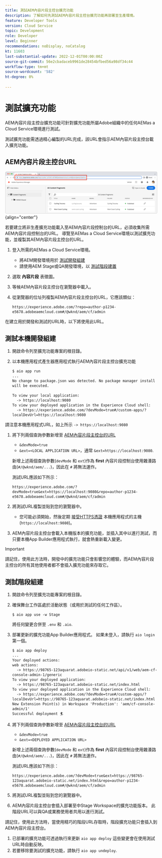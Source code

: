 ```yaml
---
title: 測試AEM內容片段主控台擴充功能
description: 了解如何先測試AEM內容片段主控台擴充功能再部署至生產環境。
feature: Developer Tools
version: Cloud Service
topic: Development
role: Developer
level: Beginner
recommendations: noDisplay, noCatalog
kt: 11603
last-substantial-update: 2022-12-01T00:00:00Z
source-git-commit: 56e2cbadaceb9961de28454bfbed56a98df34c44
workflow-type: tm+mt
source-wordcount: '582'
ht-degree: 0%

---
```



# 測試擴充功能

AEM內容片段主控台擴充功能可針對擴充功能所屬Adobe組織中的任何AEMas a Cloud Service環境進行測試。

測試擴充功能需透過精心編製的URL完成，該URL會指示AEM內容片段主控台載入擴充功能。

## AEM內容片段主控台URL

![AEM內容片段主控台URL](./assets/test/content-fragment-console-url.png){align="center"}

若要建立將非生產擴充功能載入至AEM內容片段控制台的URL，必須收集所需AEM內容片段控制台的URL。 導覽至AEMas a Cloud Service環境以測試擴充功能，並複製其AEM內容片段主控台的URL。

1. 登入所需的AEMas a Cloud Service環境。

   + 將AEM開發環境用於 [測試開發組建](#testing-development-builds)
   + 請使用AEM Stage或QA開發環境，以 [測試階段建置](#testing-stage-builds)

1. 選取 __內容片段__ 表徵圖。
1. 等候AEM內容片段主控台在瀏覽器中載入。
1. 從瀏覽器的位址列複製AEM內容片段主控台的URL，它應該類似：

   ```
   https://experience.adobe.com/?repo=author-p1234-e5678.adobeaemcloud.com#/@wknd/aem/cf/admin
   ```

在建立用於開發和測試的URL時，以下將使用此URL。

## 測試本機開發組建

1. 開啟命令列至擴充功能專案的根目錄。
1. 以本機應用程式產生器應用程式執行AEM內容片段主控台擴充功能

   ```shell
   $ aio app run
   ...
   No change to package.json was detected. No package manager install will be executed.
   
   To view your local application:
     -> https://localhost:9080
   To view your deployed application in the Experience Cloud shell:
     -> https://experience.adobe.com/?devMode=true#/custom-apps/?localDevUrl=https://localhost:9080
   ```

請注意本機應用程式URL，如上所示 `-> https://localhost:9080`

1. 將下列兩個查詢參數新增至 [AEM內容片段主控台的URL](#aem-content-fragment-console-url)
   + `&devMode=true`
   + `&ext=<LOCAL APPLICATION URL>`，通常 `&ext=https://localhost:9080`.

   新增上述兩個查詢參數(`devMode` 和 `ext`)作為 __first__ 內容片段控制台使用雜湊路由(`#/@wknd/aem/...`)，因此在 `#` 將無法運作。

   測試URL應該如下所示：

   ```
   https://experience.adobe.com/?devMode=true&ext=https://localhost:9080&repo=author-p1234-e5678.adobeaemcloud.com#/@wknd/aem/cf/admin
   ```

1. 將測試URL複製並貼到您的瀏覽器中。

   + 您可能必須開始，然後定期 [接受HTTPS憑證](https://developer.adobe.com/uix/docs/services/aem-cf-console-admin/extension-development/#accepting-the-certificate-first-time-users) 本機應用程式的主機(`https://localhost:9080`)。

1. AEM內容片段主控台會載入本機版本的擴充功能，並插入其中以進行測試，而只要本機App Builder應用程式執行，就會熱重新載入變更。

>[!IMPORTANT]
>
>請記住，使用此方法時，開發中的擴充功能只會影響您的體驗，而AEM內容片段主控台的所有其他使用者都不會插入擴充功能來存取它。


## 測試階段組建

1. 開啟命令列至擴充功能專案的根目錄。
1. 確保舞台工作區處於活動狀態（或用於測試的任何工作區）。

   ```shell
   $ aio app use -w Stage
   ```
   將任何變更合併至 `.env` 和 `.aio`.
1. 部署更新的擴充功能App Builder應用程式。 如果未登入，請執行 `aio login` 第一個。

   ```shell
   $ aio app deploy
   ...
   Your deployed actions:
   web actions:
     -> https://98765-123aquarat.adobeio-static.net/api/v1/web/aem-cf-console-admin-1/generic 
   To view your deployed application:
     -> https://98765-123aquarat.adobeio-static.net/index.html
   To view your deployed application in the Experience Cloud shell:
     -> https://experience.adobe.com/?devMode=true#/custom-apps/?localDevUrl=https://98765-123aquarat.adobeio-static.net/index.html
   New Extension Point(s) in Workspace 'Production': 'aem/cf-console-admin/1'
   Successful deployment 🏄
   ```

1. 將下列兩個查詢參數新增至 [AEM內容片段主控台的URL](#aem-content-fragment-console-url)
   + `&devMode=true`
   + `&ext=<DEPLOYED APPLICATION URL>`

   新增上述兩個查詢參數(`devMode` 和 `ext`)作為 __first__ 內容片段控制台使用雜湊路由(`#/@wknd/aem/...`)，因此在 `#` 將無法運作。

   測試URL應該如下所示：

   ```
   https://experience.adobe.com/?devMode=true&ext=https://98765-123aquarat.adobeio-static.net/index.html&repo=author-p1234-e5678.adobeaemcloud.com#/@wknd/aem/cf/admin
   ```

1. 將測試URL複製並貼到您的瀏覽器中。
1. AEM內容片段主控台會插入部署至中Stage Workspace的擴充功能版本。 此階段URL可以與QA或業務使用者共用以進行測試。

請記住，使用此方法時，當使用精巧的階段URL存取時，階段擴充功能只會插入到AEM內容片段主控台。

1. 已部署的擴充功能可透過執行來更新 `aio app deploy` 這些變更會在使用測試URL時自動反映。
1. 若要移除要測試的擴充功能，請執行 `aio app undeploy`.



